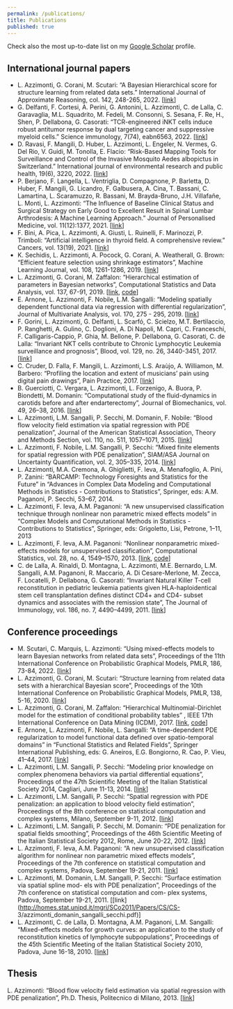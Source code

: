 ```yaml
---
permalink: /publications/
title: Publications
published: true
---
```

Check also the most up-to-date list on my [Google Scholar](http://scholar.google.ch/citations?user=8WSDwpUAAAAJ) profile.

## International journal papers 
- L. Azzimonti, G. Corani, M. Scutari: “A Bayesian Hierarchical score for structure learning from related data sets.” International Journal of Approximate Reasoning, col. 142, 248-265, 2022. [[link](https://doi.org/10.1016/j.ijar.2021.11.013)]
- G. Delfanti, F. Cortesi, A. Perini, G. Antonini, L. Azzimonti, C. de Lalla, C. Garavaglia, M.L. Squadrito, M. Fedeli, M. Consonni, S. Sesana, F. Re, H., Shen, P. Dellabona, G. Casorati: “TCR-engineered iNKT cells induce robust antitumor response by dual targeting cancer and suppressive myeloid cells.” Science immunology, 7(74), eabn6563, 2022. [[link](https://doi.org/10.1126/sciimmunol.abn6563)]
- D. Ravasi, F. Mangili, D. Huber, L. Azzimonti, L. Engeler, N. Vermes, G. Del Rio, V. Guidi, M. Tonolla, E. Flacio: “Risk-Based Mapping Tools for Surveillance and Control of the Invasive Mosquito Aedes albopictus in Switzerland.” International journal of environmental research and public health, 19(6), 3220, 2022. [[link](https://doi.org/10.3390/ijerph19063220)]
- P. Berjano, F. Langella, L. Ventriglia, D. Compagnone, P. Barletta, D. Huber, F. Mangili, G. Licandro, F. Galbusera, A. Cina, T. Bassani, C. Lamartina, L. Scaramuzzo, R. Bassani, M. Brayda-Bruno, J.H. Villafañe, L. Monti, L. Azzimonti: “The Influence of Baseline Clinical Status and Surgical Strategy on Early Good to Excellent Result in Spinal Lumbar Arthrodesis: A Machine Learning Approach.” Journal of Personalised Medicine, vol. 11(12):1377, 2021. [[link](https://doi.org/10.3390/jpm11121377)]
- F. Bini, A. Pica, L. Azzimonti, A. Giusti, L. Ruinelli, F. Marinozzi, P. Trimboli: “Artificial intelligence in thyroid field. A comprehensive review.” Cancers, vol. 13(19), 2021. [[link](https://www.mdpi.com/2072-6694/13/19/4740)]
- K. Sechidis, L. Azzimonti, A. Pocock, G. Corani, A. Weatherall, G. Brown: “Efficient feature selection using shrinkage estimators”, Machine Learning Journal, vol. 108, 1261-1286, 2019. [[link](https://doi.org/10.1007/s10994-019-05795-1)]
- L. Azzimonti, G. Corani, M. Zaffalon: “Hierarchical estimation of parameters in Bayesian networks”, Computational Statistics and Data Analysis, vol. 137, 67-91, 2019. [[link](https://doi.org/10.1016/j.csda.2019.02.004), [code](https://ipg.idsia.ch/software.php?id=139)]
- E. Arnone, L. Azzimonti, F. Nobile, L.M. Sangalli: “Modeling spatially dependent functional data via regression with differential regularization”, Journal of Multivariate Analysis, vol. 170, 275 - 295, 2019. [[link](https://doi.org/10.1016/j.jmva.2018.09.006)]
- F. Gorini, L. Azzimonti, G. Delfanti, L. Scarfó, C. Scielzo, M.T. Bertilaccio, P. Ranghetti, A. Gulino, C. Doglioni, A. Di Napoli, M. Capri, C. Franceschi, F. Calligaris-Cappio, P. Ghia, M. Bellone, P. Dellabona, G. Casorati, C. de Lalla: “Invariant NKT cells contribute to Chronic Lymphocytic Leukemia surveillance and prognosis”, Blood, vol. 129, no. 26, 3440-3451, 2017. [[link](http://www.bloodjournal.org/content/129/26/3440)]
- C. Cruder, D. Falla, F. Mangili, L. Azzimonti, L.S. Araùjo, A. Williamon, M. Barbero: “Profiling the location and extent of musicians’ pain using digital pain drawings”, Pain Practice, 2017. [[link](http://dx.doi.org/10.1111/papr.12581)]
- B. Guerciotti, C. Vergara, L. Azzimonti, L. Forzenigo, A. Buora, P. Biondetti, M. Domanin: “Computational study of the fluid-dynamics in carotids before and after endarterectomy”, Journal of Biomechanics, vol. 49, 26–38, 2016. [[link](https://doi.org/10.1016/j.jbiomech.2015.11.009)]
- L. Azzimonti, L.M. Sangalli, P. Secchi, M. Domanin, F. Nobile: “Blood flow velocity field estimation via spatial regression with PDE penalization”, Journal of the American Statistical Association, Theory and Methods Section, vol. 110, no. 511, 1057–1071, 2015. [[link](http://amstat.tandfonline.com/doi/abs/10.1080/01621459.2014.946036)]
- L. Azzimonti, F. Nobile, L.M. Sangalli, P. Secchi: “Mixed finite elements for spatial regression with PDE penalization”, SIAM/ASA Journal on Uncertainty Quantification, vol. 2, 305–335, 2014. [[link](http://epubs.siam.org/doi/abs/10.1137/130925426)]
- L. Azzimonti, M.A. Cremona, A. Ghiglietti, F. Ieva, A. Menafoglio, A. Pini, P. Zanini: “BARCAMP: Technology Foresights and Statistics for the Future” in “Advances in Complex Data Modeling and Computational Methods in Statistics - Contributions to Statistics”, Springer, eds: A.M. Paganoni, P. Secchi, 53–67, 2014.
- L. Azzimonti, F. Ieva, A.M. Paganoni: “A new unsupervised classification technique through nonlinear non parametric mixed effects models” in “Complex Models and Computational Methods in Statistics - Contributions to Statistics”, Springer, eds: Grigoletto, Lisi, Petrone, 1–11, 2013
- L. Azzimonti, F. Ieva, A.M. Paganoni: “Nonlinear nonparametric mixed-effects models for unsupervised classification”, Computational Statistics, vol. 28, no. 4, 1549–1570, 2013. [[link](http://www.springerlink.com/content/5243v4w550168827/),  [code]("./assets/codes/NLNPEM/NLNPEM.r")]
- C. de Lalla, A. Rinaldi, D. Montagna, L. Azzimonti, M.E. Bernardo, L.M. Sangalli, A.M. Paganoni, R. Maccario, A. Di Cesare-Merlone, M. Zecca, F. Locatelli, P. Dellabona, G. Casorati: “Invariant Natural Killer T-cell reconstitution in pediatric leukemia patients given HLA-haploidentical stem cell transplantation defines distinct CD4+ and CD4- subset dynamics and associates with the remission state”, The Journal of Immunology, vol. 186, no. 7, 4490–4499, 2011. [[link](http://www.jimmunol.org/content/186/7/4490)]


## Conference proceedings
- M. Scutari, C. Marquis, L. Azzimonti: “Using mixed-effects models to learn Bayesian networks from related data sets”, Proceedings of the 11th International Conference on Probabilistic Graphical Models, PMLR, 186, 73-84, 2022. [[link](http://proceedings.mlr.press/v186/scutari22a.html)]
- L. Azzimonti, G. Corani, M. Scutari: “Structure learning from related data sets with a hierarchical Bayesian score”, Proceedings of the 10th International Conference on Probabilistic Graphical Models, PMLR, 138, 5-16, 2020. [[link](http://proceedings.mlr.press/v138/azzimonti20a.html)]
- L. Azzimonti, G. Corani, M. Zaffalon: “Hierarchical Multinomial-Dirichlet model for the estimation of conditional probability tables” , IEEE 17th International Conference on Data Mining (ICDM), 2017. [[link](https://doi.org/10.1109/ICDM.2017.85),  [code](https://ipg.idsia.ch/software.php?id=139)]
- E. Arnone, L. Azzimonti, F. Nobile, L. Sangalli: “A time-dependent PDE regularization to model functional data defined over spatio-temporal domains” in “Functional Statistics and Related Fields”, Springer International Publishing, eds: G. Aneiros, E.G. Bongiorno, R. Cao, P. Vieu, 41–44, 2017. [[link](https://doi.org/10.1007/978-3-319-55846-2_6)]
- L. Azzimonti, L.M. Sangalli, P. Secchi: “Modeling prior knowledge on complex phenomena behaviors via partial differential equations”, Proceedings of the 47th Scientific Meeting of the Italian Statistical Society 2014, Cagliari, June 11-13, 2014. [[link]( http://www2.mate.polimi.it/ocs/viewpaper.php?id=403&cf=33)]
- L. Azzimonti, L.M. Sangalli, P. Secchi: “Spatial regression with PDE penalization: an application to blood velocity field estimation”, Proceedings of the 8th conference on statistical computation and complex systems, Milano, September 9-11, 2012. [[link](http://www2.mate.polimi.it/ocs/viewpaper.php?id=403&cf=33)]
- L. Azzimonti, L.M. Sangalli, P. Secchi, M. Domanin: “PDE penalization for spatial fields smoothing”, Proceedings of the 46th Scientific Meeting of the Italian Statistical Society 2012, Rome, June 20-22, 2012. [[link](http://meetings.sis-statistica.org/index.php/sm/sm2012/paper/view/1962)]
- L. Azzimonti, F. Ieva, A.M. Paganoni: “A new unsupervised classification algorithm for nonlinear non parametric mixed effects models”, Proceedings of the 7th conference on statistical computation and complex systems, Padova, September 19-21, 2011. [[link](http://homes.stat.unipd.it/mgri/SCo2011/Papers/CS/CS-8/azzimonti_ieva_paganoni.pdf)]
- L. Azzimonti, M. Domanin, L.M. Sangalli, P. Secchi: “Surface estimation via spatial spline mod- els with PDE penalization”, Proceedings of the 7th conference on statistical computation and com- plex systems, Padova, September 19-21, 2011. [[link](http://homes.stat.unipd.it/mgri/SCo2011/Papers/CS/CS- 3/azzimonti_domanin_sangalli_secchi.pdf)]
- L. Azzimonti, C. de Lalla, D. Montagna, A.M. Paganoni, L.M. Sangalli: “Mixed-effects models for growth curves: an application to the study of reconstitution kinetics of lymphocyte subpopulations”, Proceedings of the 45th Scientific Meeting of the Italian Statistical Society 2010, Padova, June 16-18, 2010. [[link](http://homes.stat.unipd.it/mgri/SIS2010/Program/contributedpaper/647-1344-1-DR.pdf)]


## Thesis
L. Azzimonti: “Blood flow velocity field estimation via spatial regression with PDE penalization”, Ph.D. Thesis, Politecnico di Milano, 2013. [[link](http://hdl.handle.net/10589/76565)]
